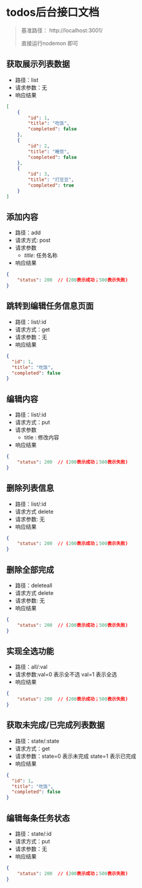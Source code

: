 # todos后台接口文档
> 基准路径： http://localhost:3001/
>
> 直接运行nodemon 即可    

## 获取展示列表数据

- 路径：list
- 请求参数：无
- 响应结果

```json
[
    {
        "id": 1,
        "title": "吃饭",
        "completed": false
    },
    {
        "id": 2,
        "title": "睡觉",
        "completed": false
    },
    {
        "id": 3,
        "title": "打豆豆",
        "completed": true
    }
]
```

## 添加内容
- 路径：add
- 请求方式: post
- 请求参数
    + *title*: 任务名称
- 响应结果

```json
{
    "status": 200  // (200表示成功；500表示失败)
}
```

## 跳转到编辑任务信息页面

- 路径：list/:id
- 请求方式：get
- 请求参数：无
- 响应结果

```json
{
  "id": 1,
  "title": "吃饭",
  "completed": false
}
```

## 编辑内容

- 路径：list/:id
- 请求方式：put
- 请求参数
    + title : 修改内容
- 响应结果

```json
{
    "status": 200  // (200表示成功；500表示失败)
}
```

## 删除列表信息
- 路径：list/:id
- 请求方式 delete
- 请求参数: 无
- 响应结果

```json
{
    "status": 200  // (200表示成功；500表示失败)
}
```

## 删除全部完成

- 路径：deleteall
- 请求方式 delete
- 请求参数: 无
- 响应结果

```json
{
    "status": 200  // (200表示成功；500表示失败)
}
```

## 实现全选功能

- 路径：all/:val
- 请求参数:val=0 表示全不选  val=1 表示全选
- 响应结果

```json
{
    "status": 200  // (200表示成功；500表示失败)
}
```

## 获取未完成/已完成列表数据

- 路径：state/:state
- 请求方式：get
- 请求参数：state=0 表示未完成  state=1 表示已完成
- 响应结果

```json
{
  "id": 1,
  "title": "吃饭",
  "completed": false
}
```

## 编辑每条任务状态

- 路径：state/:id
- 请求方式：put
- 请求参数：无
- 响应结果

```json
{
    "status": 200  // (200表示成功；500表示失败)
}
```